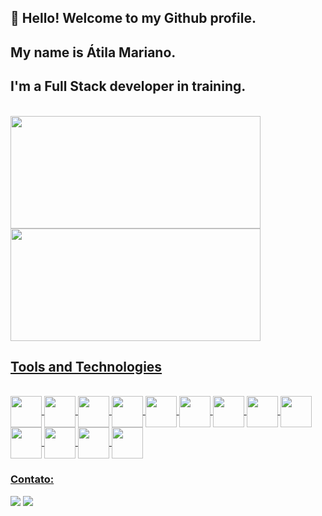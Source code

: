 ## 👋 Hello! Welcome to my Github profile.
## My name is Átila Mariano.

## I'm a Full Stack developer in training.
          
<div><br>
     <a href="https://github.com/atilamariano">
     <img height="180em" width="400em" src="https://github-readme-stats.vercel.app/api?username=atilamariano&show_icons=true&theme=dracula&include_all_commits=true&count_private=true"/>
     <img height="180em" width="400em" src="https://github-readme-stats.vercel.app/api/top-langs/?username=atilamariano&layout=compact&langs_count=7&theme=dracula"/>
</div>           
          
## Tools and Technologies

<div style="display: inline_block"><br>
       <img align="center" src="https://cdn.jsdelivr.net/gh/devicons/devicon/icons/javascript/javascript-original.svg" width="50" height="50"/>
       <img align="center" src="https://cdn.jsdelivr.net/gh/devicons/devicon/icons/typescript/typescript-original.svg" width="50" height="50"/>
       <img align="center" src="https://cdn.jsdelivr.net/gh/devicons/devicon/icons/html5/html5-original.svg" width="50" height="50"/>
       <img align="center" src="https://cdn.jsdelivr.net/gh/devicons/devicon/icons/css3/css3-original.svg" width="50" height="50"/>
       <img align="center" src="https://cdn.jsdelivr.net/gh/devicons/devicon/icons/react/react-original.svg" width="50" height="50"/>
       <img align="center" src="https://cdn.jsdelivr.net/gh/devicons/devicon/icons/bootstrap/bootstrap-original.svg" width="50" height="50"/>
       <img align="center" src="https://cdn.jsdelivr.net/gh/devicons/devicon/icons/angularjs/angularjs-original.svg"  width="50" height="50"/>
       <img align="center" src="https://cdn.jsdelivr.net/gh/devicons/devicon/icons/postgresql/postgresql-plain-wordmark.svg" width="50" height="50"/>
       <img align="center" src="https://cdn.jsdelivr.net/gh/devicons/devicon/icons/mongodb/mongodb-original-wordmark.svg" width="50" height="50"/>
       <img align="center" src="https://cdn.jsdelivr.net/gh/devicons/devicon/icons/nodejs/nodejs-plain.svg" width="50" height="50"/>
       <img align="center" src="https://cdn.jsdelivr.net/gh/devicons/devicon/icons/vscode/vscode-original-wordmark.svg" width="50" height="50"/>
       <img align="center" src="https://cdn.jsdelivr.net/gh/devicons/devicon/icons/git/git-original.svg" width="50" height="50"/>
       <img align="center" src="https://i.pinimg.com/564x/f5/32/57/f532571da1fe9af84b95e3db5e79d4c3.jpg" width="50" height="50" />
</div>       

### Contato:

<div>
      <a href = "mailto:atilamariano27@gmail.com"><img src="https://img.shields.io/badge/Gmail-D14836?style=for-the-badge&logo=gmail&logoColor=white" target="_blank"></a>
      <a href="https://www.linkedin.com/in/atilamariano" target="_blank"><img src="https://img.shields.io/badge/-LinkedIn-%230077B5?style=for-the-badge&logo=linkedin&logoColor=white" target="_blank"></a>   
</div>
